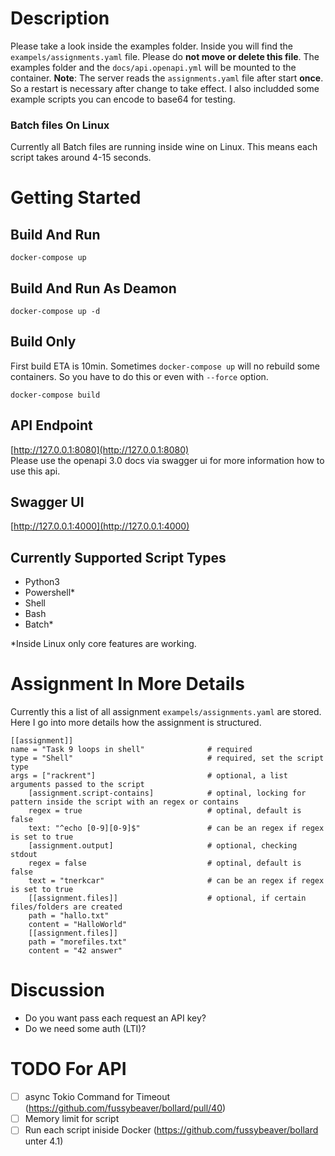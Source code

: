 # Description

Please take a look inside the examples folder. Inside you will find the `exampels/assignments.yaml` file. Please do  **not move or delete this file**.
The examples folder and the `docs/api.openapi.yml` will be mounted to the container. **Note**: The server reads the ```assignments.yaml``` file after start **once**. So a restart is necessary after change to take effect. I also includded some example scripts you can encode to base64 for testing.

### Batch files On Linux

Currently all Batch files are running inside wine on Linux. This means each script takes around 4-15 seconds.

# Getting Started

## Build And Run

```
docker-compose up
```

## Build And Run As Deamon

```
docker-compose up -d
```

## Build Only

First build ETA is 10min.
Sometimes `docker-compose up` will no rebuild some containers. So you have to do this or even with `--force` option.

```
docker-compose build
```

## API Endpoint

[http://127.0.0.1:8080](http://127.0.0.1:8080)  
Please use the openapi 3.0 docs via swagger ui for more information how to use this api.

## Swagger UI

[http://127.0.0.1:4000](http://127.0.0.1:4000)

## Currently Supported Script Types

-   Python3
-   Powershell\*
-   Shell
-   Bash
-   Batch\*

\*Inside Linux only core features are working.

# Assignment In More Details

Currently this a list of all assignment `exampels/assignments.yaml` are stored.
Here I go into more details how the assignment is structured.

```
[[assignment]]
name = "Task 9 loops in shell"              # required
type = "Shell"                              # required, set the script type
args = ["rackrent"]                         # optional, a list arguments passed to the script
    [assignment.script-contains]            # optinal, locking for pattern inside the script with an regex or contains
    regex = true                            # optinal, default is false
    text: "^echo [0-9][0-9]$"               # can be an regex if regex is set to true
    [assignment.output]                     # optional, checking stdout
    regex = false                           # optinal, default is false
    text = "tnerkcar"                       # can be an regex if regex is set to true
    [[assignment.files]]                    # optional, if certain files/folders are created
    path = "hallo.txt"
    content = "HalloWorld"
    [[assignment.files]]
    path = "morefiles.txt"
    content = "42 answer"

```

# Discussion

-   Do you want pass each request an API key?
-   Do we need some auth (LTI)?

# TODO For API

-   [ ] async Tokio Command for Timeout (https://github.com/fussybeaver/bollard/pull/40)
-   [ ] Memory limit for script
-   [ ] Run each script iniside Docker (https://github.com/fussybeaver/bollard unter 4.1)

